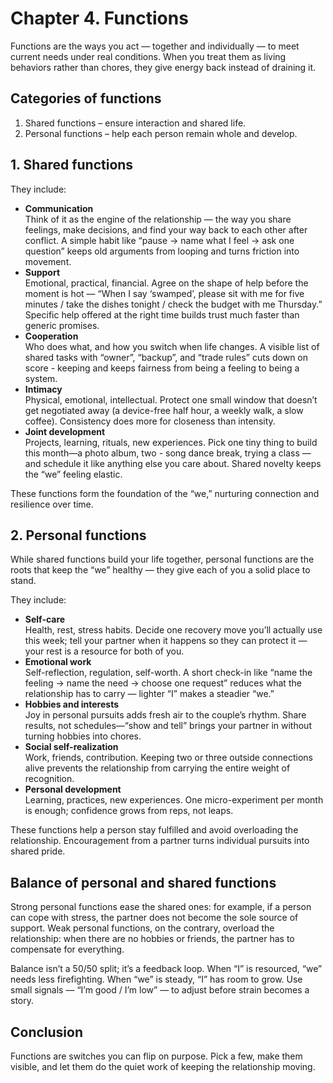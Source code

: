 # Chapter 4. Functions

Functions are the ways you act — together and individually — to meet current needs under real conditions. When you treat them as living behaviors rather than chores, they give energy back instead of draining it.

## Categories of functions

1. Shared functions – ensure interaction and shared life.
2. Personal functions – help each person remain whole and develop.

## 1. Shared functions

They include:

- **Communication**<br/>
  Think of it as the engine of the relationship — the way you share feelings, make decisions, and find your way back to each other after conflict. A simple habit like “pause → name what I feel → ask one question” keeps old arguments from looping and turns friction into movement.
- **Support**<br/>
  Emotional, practical, financial. Agree on the shape of help before the moment is hot — “When I say ‘swamped’, please sit with me for five minutes / take the dishes tonight / check the budget with me Thursday.” Specific help offered at the right time builds trust much faster than generic promises.
- **Cooperation**<br/>
  Who does what, and how you switch when life changes. A visible list of shared tasks with “owner”, “backup”, and “trade rules” cuts down on score - keeping and keeps fairness from being a feeling to being a system.
- **Intimacy**<br/>
  Physical, emotional, intellectual. Protect one small window that doesn’t get negotiated away (a device-free half hour, a weekly walk, a slow coffee). Consistency does more for closeness than intensity.
- **Joint development**<br/>
  Projects, learning, rituals, new experiences. Pick one tiny thing to build this month—a photo album, two - song dance break, trying a class — and schedule it like anything else you care about. Shared novelty keeps the “we” feeling elastic.

These functions form the foundation of the “we,” nurturing connection and resilience over time.

## 2. Personal functions

While shared functions build your life together, personal functions are the roots that keep the “we” healthy — they give each of you a solid place to stand.

They include:

- **Self-care**<br/>
  Health, rest, stress habits. Decide one recovery move you’ll actually use this week; tell your partner when it happens so they can protect it — your rest is a resource for both of you.
- **Emotional work**<br/>
  Self-reflection, regulation, self-worth. A short check-in like “name the feeling → name the need → choose one request” reduces what the relationship has to carry — lighter “I” makes a steadier “we.”
- **Hobbies and interests**<br/>
  Joy in personal pursuits adds fresh air to the couple’s rhythm. Share results, not schedules—“show and tell” brings your partner in without turning hobbies into chores.
- **Social self-realization**<br/>
  Work, friends, contribution. Keeping two or three outside connections alive prevents the relationship from carrying the entire weight of recognition.
- **Personal development**<br/>
  Learning, practices, new experiences. One micro-experiment per month is enough; confidence grows from reps, not leaps.

These functions help a person stay fulfilled and avoid overloading the relationship. Encouragement from a partner turns individual pursuits into shared pride.

## Balance of personal and shared functions

Strong personal functions ease the shared ones: for example, if a person can cope with stress, the partner does not become the sole source of support. Weak personal functions, on the contrary, overload the relationship: when there are no hobbies or friends, the partner has to compensate for everything.

Balance isn’t a 50/50 split; it’s a feedback loop. When “I” is resourced, “we” needs less firefighting. When “we” is steady, “I” has room to grow. Use small signals — “I’m good / I’m low” — to adjust before strain becomes a story.

## Conclusion

Functions are switches you can flip on purpose. Pick a few, make them visible, and let them do the quiet work of keeping the relationship moving.